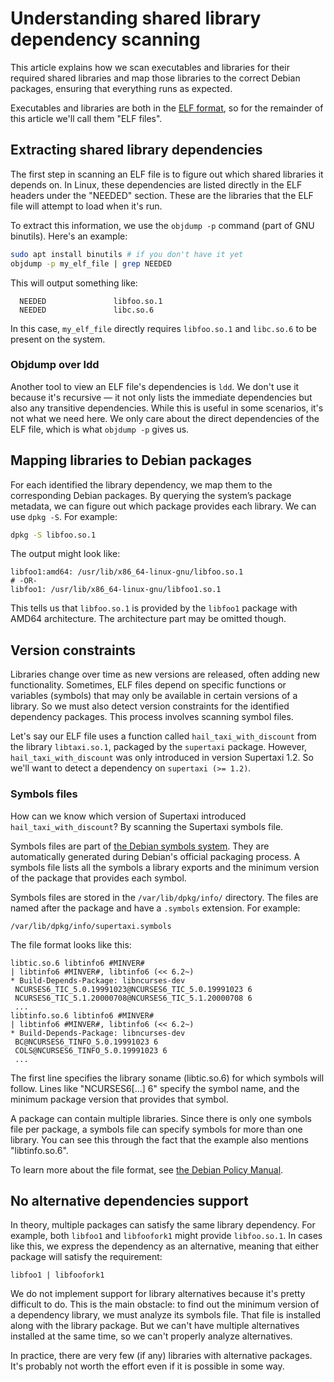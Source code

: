 
# Understanding shared library dependency scanning

This article explains how we scan executables and libraries for their required shared libraries and map those libraries to the correct Debian packages, ensuring that everything runs as expected.

Executables and libraries are both in the [ELF format](https://en.wikipedia.org/wiki/Executable_and_Linkable_Format), so for the remainder of this article we'll call them "ELF files".

## Extracting shared library dependencies

The first step in scanning an ELF file is to figure out which shared libraries it depends on. In Linux, these dependencies are listed directly in the ELF headers under the "NEEDED" section. These are the libraries that the ELF file will attempt to load when it's run.

To extract this information, we use the `objdump -p` command (part of GNU binutils). Here's an example:

```bash
sudo apt install binutils # if you don't have it yet
objdump -p my_elf_file | grep NEEDED
```

This will output something like:

```
  NEEDED               libfoo.so.1
  NEEDED               libc.so.6
```

In this case, `my_elf_file` directly requires `libfoo.so.1` and `libc.so.6` to be present on the system.

### Objdump over ldd

Another tool to view an ELF file's dependencies is `ldd`. We don't use it because it's recursive — it not only lists the immediate dependencies but also any transitive dependencies. While this is useful in some scenarios, it's not what we need here. We only care about the direct dependencies of the ELF file, which is what `objdump -p` gives us.

## Mapping libraries to Debian packages

For each identified the library dependency, we map them to the corresponding Debian packages. By querying the system’s package metadata, we can figure out which package provides each library. We can use `dpkg -S`. For example:

```bash
dpkg -S libfoo.so.1
```

The output might look like:

```
libfoo1:amd64: /usr/lib/x86_64-linux-gnu/libfoo.so.1
# -OR-
libfoo1: /usr/lib/x86_64-linux-gnu/libfoo1.so.1
```

This tells us that `libfoo.so.1` is provided by the `libfoo1` package with AMD64 architecture. The architecture part may be omitted though.

## Version constraints

Libraries change over time as new versions are released, often adding new functionality. Sometimes, ELF files depend on specific functions or variables (symbols) that may only be available in certain versions of a library. So we must also detect version constraints for the identified dependency packages. This process involves scanning symbol files.

Let's say our ELF file uses a function called `hail_taxi_with_discount` from the library `libtaxi.so.1`, packaged by the `supertaxi` package. However, `hail_taxi_with_discount` was only introduced in version Supertaxi 1.2. So we'll want to detect a dependency on `supertaxi (>= 1.2)`.

### Symbols files

How can we know which version of Supertaxi introduced `hail_taxi_with_discount`? By scanning the Supertaxi symbols file.

Symbols files are part of [the Debian symbols system](https://www.debian.org/doc/debian-policy/ch-sharedlibs.html#the-symbols-system). They are automatically generated during Debian's official packaging process. A symbols file lists all the symbols a library exports and the minimum version of the package that provides each symbol.

Symbols files are stored in the `/var/lib/dpkg/info/` directory. The files are named after the package and have a `.symbols` extension. For example:

```
/var/lib/dpkg/info/supertaxi.symbols
```

The file format looks like this:

```
libtic.so.6 libtinfo6 #MINVER#
| libtinfo6 #MINVER#, libtinfo6 (<< 6.2~)
* Build-Depends-Package: libncurses-dev
 NCURSES6_TIC_5.0.19991023@NCURSES6_TIC_5.0.19991023 6
 NCURSES6_TIC_5.1.20000708@NCURSES6_TIC_5.1.20000708 6
 ...
libtinfo.so.6 libtinfo6 #MINVER#
| libtinfo6 #MINVER#, libtinfo6 (<< 6.2~)
* Build-Depends-Package: libncurses-dev
 BC@NCURSES6_TINFO_5.0.19991023 6
 COLS@NCURSES6_TINFO_5.0.19991023 6
 ...
```

The first line specifies the library soname (libtic.so.6) for which symbols will follow. Lines like "NCURSES6[...] 6" specify the symbol name, and the minimum package version that provides that symbol.

A package can contain multiple libraries. Since there is only one symbols file per package, a symbols file can specify symbols for more than one library. You can see this through the fact that the example also mentions "libtinfo.so.6".

To learn more about the file format, see [the Debian Policy Manual](https://www.debian.org/doc/debian-policy/ch-sharedlibs.html#the-symbols-file-format).

## No alternative dependencies support

In theory, multiple packages can satisfy the same library dependency. For example, both `libfoo1` and `libfoofork1` might provide `libfoo.so.1`. In cases like this, we express the dependency as an alternative, meaning that either package will satisfy the requirement:

```
libfoo1 | libfoofork1
```

We do not implement support for library alternatives because it's pretty difficult to do. This is the main obstacle: to find out the minimum version of a dependency library, we must analyze its symbols file. That file is installed along with the library package. But we can't have multiple alternatives installed at the same time, so we can't properly analyze alternatives.

In practice, there are very few (if any) libraries with alternative packages. It's probably not worth the effort even if it is possible in some way.
